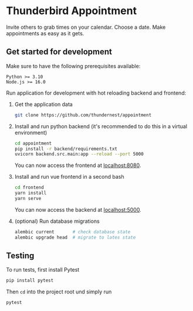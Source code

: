 # Thunderbird Appointment

Invite others to grab times on your calendar. Choose a date. Make appointments as easy as it gets.

## Get started for development

Make sure to have the following prerequisites available:

```plain
Python >= 3.10
Node.js >= 16.0
```

Run application for development with hot reloading backend and frontend:

1. Get the application data

    ```bash
    git clone https://github.com/thundernest/appointment
    ```

2. Install and run python backend (it's recommended to do this in a virtual environment)

    ```bash
    cd appointment
    pip install -r backend/requirements.txt
    uvicorn backend.src.main:app --reload --port 5000
    ```

    You can now access the frontend at [localhost:8080](http://localhost:8080).

3. Install and run vue frontend in a second bash

    ```bash
    cd frontend
    yarn install
    yarn serve
    ```

    You can now access the backend at [localhost:5000](http://localhost:5000).

4. (optional) Run database migrations

    ```bash
    alembic current       # check database state
    alembic upgrade head  # migrate to lates state
    ```

## Testing

To run tests, first install Pytest

```bash
pip install pytest
```

Then `cd` into the project root und simply run

```bash
pytest
```
